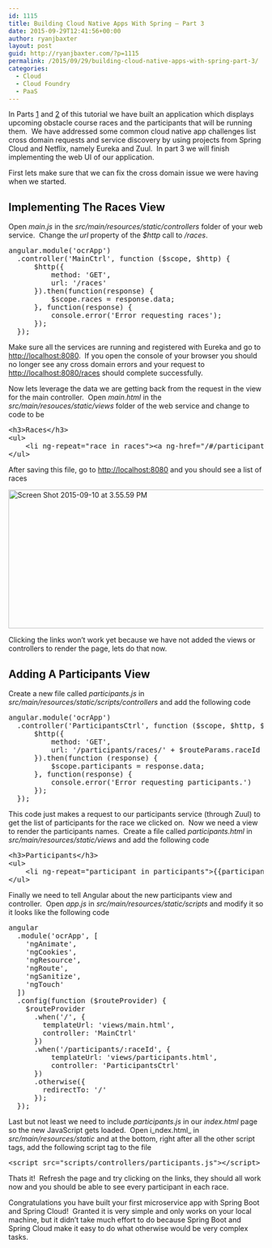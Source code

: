 ```yaml
---
id: 1115
title: Building Cloud Native Apps With Spring – Part 3
date: 2015-09-29T12:41:56+00:00
author: ryanjbaxter
layout: post
guid: http://ryanjbaxter.com/?p=1115
permalink: /2015/09/29/building-cloud-native-apps-with-spring-part-3/
categories:
  - Cloud
  - Cloud Foundry
  - PaaS
---
```

In Parts <a href="http://ryanjbaxter.com/2015/09/14/building-cloud-native-apps-with-spring-part-1/" target="_blank">1</a> and <a href="http://ryanjbaxter.com/2015/09/21/building-cloud-native-apps-with-spring-part-2/" target="_blank">2</a> of this tutorial we have built an application which displays upcoming obstacle course races and the participants that will be running them.  We have addressed some common cloud native app challenges list cross domain requests and service discovery by using projects from Spring Cloud and Netflix, namely Eureka and Zuul.  In part 3 we will finish implementing the web UI of our application.

First lets make sure that we can fix the cross domain issue we were having when we started.

## Implementing The Races View

Open _main.js_ in the _src/main/resources/static/controllers_ folder of your web service.  Change the _url_ property of the _$http_ call to _/races_.

<pre class="font-size:15 lang:default decode:true">angular.module('ocrApp')
  .controller('MainCtrl', function ($scope, $http) {
	  $http({
          method: 'GET',
          url: '/races'
      }).then(function(response) {
    	  $scope.races = response.data;
      }, function(response) {
    	  console.error('Error requesting races');
      });
  });</pre>

Make sure all the services are running and registered with Eureka and go to <a href="http://localhost:8080" target="_blank">http://localhost:8080</a>.  If you open the console of your browser you should no longer see any cross domain errors and your request to <a href="http://localhost:8080/races" target="_blank">http://localhost:8080/races</a> should complete successfully.

Now lets leverage the data we are getting back from the request in the view for the main controller.  Open _main.html_ in the _src/main/resouces/static/views_ folder of the web service and change to code to be

<pre class="font-size:15 lang:default decode:true ">&lt;h3&gt;Races&lt;/h3&gt;
&lt;ul&gt;
	&lt;li ng-repeat="race in races"&gt;&lt;a ng-href="/#/participants/{{race.id}}"&gt;{{race.name}}&lt;/a&gt;&lt;/li&gt;
&lt;/ul&gt;</pre>

After saving this file, go to <a href="http://localhost:8080" target="_blank">http://localhost:8080</a> and you should see a list of races

[<img class="alignnone size-full wp-image-1116" src="http://ryanjbaxter.com/wp-content/uploads/2015/09/Screen-Shot-2015-09-10-at-3.55.59-PM.png" alt="Screen Shot 2015-09-10 at 3.55.59 PM" width="774" height="274" srcset="http://ryanjbaxter.com/wp-content/uploads/2015/09/Screen-Shot-2015-09-10-at-3.55.59-PM-300x106.png 300w, http://ryanjbaxter.com/wp-content/uploads/2015/09/Screen-Shot-2015-09-10-at-3.55.59-PM.png 774w" sizes="(max-width: 774px) 100vw, 774px" />](http://ryanjbaxter.com/wp-content/uploads/2015/09/Screen-Shot-2015-09-10-at-3.55.59-PM.png)

Clicking the links won&#8217;t work yet because we have not added the views or controllers to render the page, lets do that now.

## Adding A Participants View

Create a new file called _participants.js_ in _src/main/resources/static/scripts/controllers_ and add the following code

<pre class="font-size:15 lang:default decode:true">angular.module('ocrApp')
  .controller('ParticipantsCtrl', function ($scope, $http, $routeParams) {
	  $http({
          method: 'GET',
          url: '/participants/races/' + $routeParams.raceId
      }).then(function (response) {
    	  $scope.participants = response.data;
      }, function(response) {
    	  console.error('Error requesting participants.')
      });
  });</pre>

This code just makes a request to our participants service (through Zuul) to get the list of participants for the race we clicked on.  Now we need a view to render the participants names.  Create a file called _participants.html_ in _src/main/resources/static/views_ and add the following code

<pre class="font-size:15 lang:default decode:true ">&lt;h3&gt;Participants&lt;/h3&gt;
&lt;ul&gt;
	&lt;li ng-repeat="participant in participants"&gt;{{participant.firstName}} {{participant.lastName}}&lt;/li&gt;
&lt;/ul&gt;</pre>

Finally we need to tell Angular about the new participants view and controller.  Open _app.js_ in _src/main/resources/static/scripts_ and modify it so it looks like the following code

<pre class="font-size:15 lang:default decode:true ">angular
  .module('ocrApp', [
    'ngAnimate',
    'ngCookies',
    'ngResource',
    'ngRoute',
    'ngSanitize',
    'ngTouch'
  ])
  .config(function ($routeProvider) {
    $routeProvider
      .when('/', {
        templateUrl: 'views/main.html',
        controller: 'MainCtrl'
      })
      .when('/participants/:raceId', {
    	  templateUrl: 'views/participants.html',
    	  controller: 'ParticipantsCtrl'
      })
      .otherwise({
        redirectTo: '/'
      });
  });</pre>

Last but not least we need to include _participants.js_ in our _index.html_ page so the new JavaScript gets loaded.  Open i_ndex.html_ in _src/main/resources/static_ and at the bottom, right after all the other script tags, add the following script tag to the file

<pre class="font-size:15 lang:default decode:true ">&lt;script src="scripts/controllers/participants.js"&gt;&lt;/script&gt;</pre>

Thats it!  Refresh the page and try clicking on the links, they should all work now and you should be able to see every participant in each race.

Congratulations you have built your first microservice app with Spring Boot and Spring Cloud!  Granted it is very simple and only works on your local machine, but it didn&#8217;t take much effort to do because Spring Boot and Spring Cloud make it easy to do what otherwise would be very complex tasks.